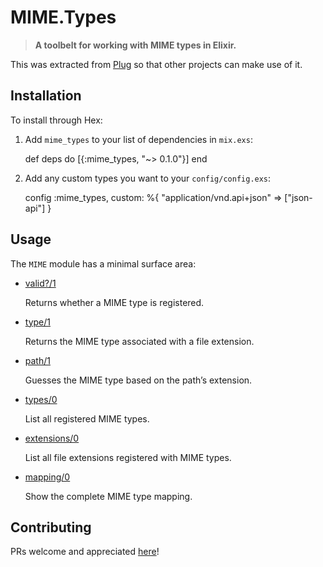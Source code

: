 MIME.Types
==========

> **A toolbelt for working with MIME types in Elixir.**

This was extracted from [Plug](https://github.com/elixir-lang/plug) so that other projects can make use of it.

Installation
------------

To install through Hex:

  1. Add `mime_types` to your list of dependencies in `mix.exs`:

        def deps do
          [{:mime_types, "~> 0.1.0"}]
        end

  2. Add any custom types you want to your `config/config.exs`:

        config :mime_types, custom: %{
          "application/vnd.api+json" => ["json-api"]
        }

Usage
-----

The `MIME` module has a minimal surface area:

- [valid?/1](https://hexdocs.pm/mime_types/MIME.html#valid?/1)

  Returns whether a MIME type is registered.
  
- [type/1](https://hexdocs.pm/mime_types/MIME.html#type/1)

  Returns the MIME type associated with a file extension.
  
- [path/1](https://hexdocs.pm/mime_types/MIME.html#path/1)
  
  Guesses the MIME type based on the path’s extension.

- [types/0](https://hexdocs.pm/mime_types/MIME.html#types/0)

  List all registered MIME types.
  
- [extensions/0](https://hexdocs.pm/mime_types/MIME.html#extensions/0)

  List all file extensions registered with MIME types.
  
- [mapping/0](https://hexdocs.pm/mime_types/MIME.html#mapping/0)

  Show the complete MIME type mapping.

Contributing
------------

PRs welcome and appreciated [here](https://github.com/christhekeele/mime_types/pulls)!


